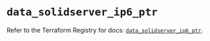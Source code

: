 # `data_solidserver_ip6_ptr`

Refer to the Terraform Registry for docs: [`data_solidserver_ip6_ptr`](https://registry.terraform.io/providers/efficientip-labs/solidserver/1.1.25/docs/data-sources/ip6_ptr).
